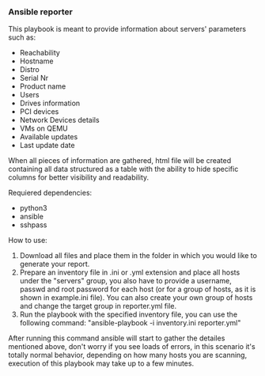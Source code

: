 ### Ansible reporter ###
This playbook is meant to provide information about servers' parameters such as:
- Reachability
- Hostname 
- Distro
- Serial Nr
- Product name
- Users
- Drives information
- PCI devices
- Network Devices details
- VMs on QEMU
- Available updates
- Last update date

When all pieces of information are gathered, html file will be created containing all data structured as a table with the ability to hide specific columns for better visibility and readability.

Requiered dependencies:
- python3
- ansible
- sshpass

How to use:
1. Download all files and place them in the folder in which you would like to generate your report.
2. Prepare an inventory file in .ini or .yml extension and place all hosts under the "servers" group, you also have to provide a username, passwd and root password for each host (or for a group of hosts, as it is shown in example.ini file). You can also create your own group of hosts and change the target group in reporter.yml file.
3. Run the playbook with the specified inventory file, you can use the following command: "ansible-playbook -i inventory.ini reporter.yml"

After running this command ansible will start to gather the detailes mentioned above, don't worry if you see loads of errors, in this scenario it's totally normal behavior, depending on how many hosts you are scanning, execution of this playbook may take up to a few minutes.
